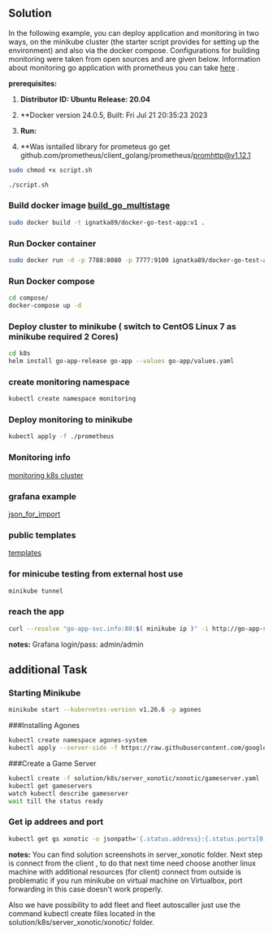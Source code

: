 ## Solution
In the following example, you can deploy application and monitoring in two ways, on the minikube cluster (the starter script provides for setting up the environment) and also via the docker compose. Configurations for building monitoring were taken from open sources and are given below. Information about monitoring go application with prometheus you can take [here](https://prometheus.io/docs/guides/go-application/) .

**prerequisites:**

1. **Distributor ID: Ubuntu Release: 20.04**

2. **Docker version 24.0.5, Built: Fri Jul 21 20:35:23 2023
3.  **Run:**
4. **Was isntalled library for prometeus go get github.com/prometheus/client_golang/prometheus/promhttp@v1.12.1
```bash
sudo chmod +x script.sh

./script.sh
```

### Build docker image [build_go_multistage](https://docs.docker.com/language/golang/build-images/#multi-stage-builds)

```bash 
sudo docker build -t ignatka89/docker-go-test-app:v1 .
```
### Run Docker container 
```bash
sudo docker run -d -p 7788:8080 -p 7777:9100 ignatka89/docker-go-test-app:v1
```
### Run Docker compose
```bash
cd compose/
docker-compose up -d
```

### Deploy cluster to minikube ( switch to CentOS Linux 7 as minikube required 2 Cores) 
```bash
cd k8s
helm install go-app-release go-app --values go-app/values.yaml
```

### create monitoring namespace
```bash
kubectl create namespace monitoring
```

### Deploy monitoring to minikube
```bash
kubectl apply -f ./prometheus
```

### Monitoring info 
[monitoring k8s cluster](https://devopscube.com/setup-grafana-kubernetes/)

### grafana example 
[json_for_import](https://github.com/jimmidyson/prometheus-grafana-dashboards/blob/master/prometheus-overview.json)


### public templates
[templates](https://grafana.com/grafana/dashboards/?search=kubernetes)

### for minicube testing from external host use
```bash
minikube tunnel
```

### reach the app 
```bash
curl --resolve "go-app-svc.info:80:$( minikube ip )" -i http://go-app-svc.info
```

**notes:**
Grafana login/pass: admin/admin

## additional Task

### Starting Minikube
```bash
minikube start --kubernetes-version v1.26.6 -p agones
```

###Installing Agones
```bash
kubectl create namespace agones-system
kubectl apply --server-side -f https://raw.githubusercontent.com/googleforgames/agones/release-1.34.0/install/yaml/install.yaml
```
###Create a Game Server
```bash
kubectl create -f solution/k8s/server_xonotic/xonotic/gameserver.yaml
kubectl get gameservers
watch kubectl describe gameserver
wait till the status ready
```

### Get ip addrees and port 
```bash
kubectl get gs xonotic -o jsonpath='{.status.address}:{.status.ports[0].port}'
```

**notes:**
You can find solution screenshots in server_xonotic folder.
Next step is connect from the client , to do that next time need choose another linux machine with additional resources (for client) connect from outside is problematic if you run minikube on virtual machine on Virtualbox, port forwarding in this case doesn't work properly.

Also we have possibility to add fleet and fleet autoscaller just use the command kubectl create files located in the solution/k8s/server_xonotic/xonotic/ folder.




